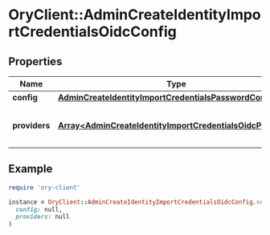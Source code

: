 # OryClient::AdminCreateIdentityImportCredentialsOidcConfig

## Properties

| Name | Type | Description | Notes |
| ---- | ---- | ----------- | ----- |
| **config** | [**AdminCreateIdentityImportCredentialsPasswordConfig**](AdminCreateIdentityImportCredentialsPasswordConfig.md) |  | [optional] |
| **providers** | [**Array&lt;AdminCreateIdentityImportCredentialsOidcProvider&gt;**](AdminCreateIdentityImportCredentialsOidcProvider.md) | A list of OpenID Connect Providers | [optional] |

## Example

```ruby
require 'ory-client'

instance = OryClient::AdminCreateIdentityImportCredentialsOidcConfig.new(
  config: null,
  providers: null
)
```

